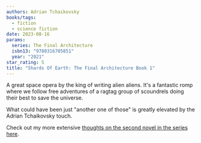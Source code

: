 ```yaml
---
authors: Adrian Tchaikovsky
books/tags:
  - fiction
  - science fiction
date: 2023-08-16
params:
  series: The Final Architecture
  isbn13: "9780316705851"
  year: "2021"
star_rating: 5
title: "Shards Of Earth: The Final Architecture Book 1"
---
```


A great space opera by the king of writing alien aliens. It's a fantastic romp where we follow free adventures of a ragtag group of scoundrels doing their best to save the universe.

What could have been just "another one of those" is greatly elevated by the Adrian Tchaikovsky touch.

<!--more-->

Check out my more extensive [thoughts on the second novel in the series here](/books/2023-11-05/).
